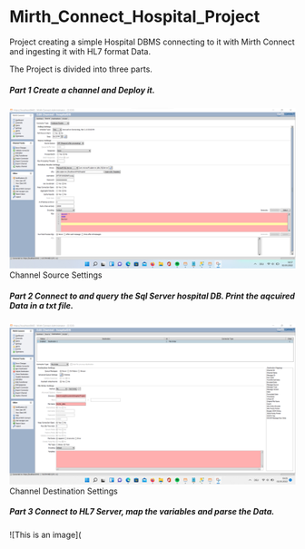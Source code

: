 # Mirth_Connect_Hospital_Project
Project creating a simple Hospital DBMS connecting to it with Mirth Connect and ingesting it with HL7 format Data.

The Project is divided into three parts.

##### Part 1 Create a channel and Deploy it.

![This is an image](https://github.com/voulgarikos/Mirth_Connect_Hospital_Project/blob/3fafb3f5cae2504fda7d3fb3d1643a026d5a716d/Assets/Screenshot%202022-03-02%20185828.png)
Channel Source Settings
##### Part 2 Connect to and query the Sql Server hospital DB. Print the aqcuired Data in a txt file.

![This is an image](https://github.com/voulgarikos/Mirth_Connect_Hospital_Project/blob/11b9d4bc13b6ef61711fb50d4bb7b45720170cb8/Assets/Screenshot%202022-03-02%20190553.png)
Channel Destination Settings

##### Part 3 Connect to HL7 Server, map the variables and parse the Data.

![This is an image](

